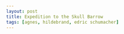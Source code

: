 ```yaml
---
layout: post
title: Expedition to the Skull Barrow
tags: [agnes, hildebrand, edric schumacher]
---
```

